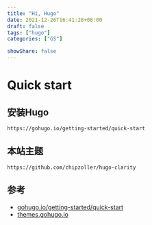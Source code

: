 ```yaml
---
title: "Hi, Hugo"
date: 2021-12-26T16:41:28+08:00
draft: false
tags: ["hugo"]
categories: ["GS"]

showShare: false
---
```


# Quick start

## 安装Hugo

```
https://gohugo.io/getting-started/quick-start
```

## 本站主题

```
https://github.com/chipzoller/hugo-clarity
```

## 参考

- [gohugo.io/getting-started/quick-start](https://gohugo.io/getting-started/quick-start)
- [themes.gohugo.io](https://themes.gohugo.io)